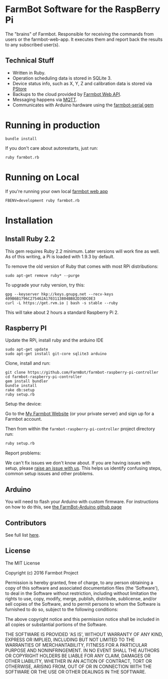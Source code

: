# FarmBot Software for the RaspBerry Pi

The "brains" of Farmbot. Responsible for receiving the commands from users or the farmbot-web-app. It executes them and report back the results to any subscribed user(s).

Technical Stuff
---------------

* Written in Ruby.
* Operation scheduling data is stored in SQLite 3.
* Device status info, such as X, Y, Z and calibration data is stored via [PStore](http://ruby-doc.org/stdlib-1.9.2/libdoc/pstore/rdoc/PStore.html)
* Backups to the cloud provided by [Farmbot Web API](https://github.com/farmbot/farmbot-web-api).
* Messaging happens via [MQTT](http://mqtt.org/).
* Communicates with Arduino hardware using the [farmbot-serial gem](https://github.com/FarmBot/farmbot-serial)

# Running in production

```
bundle install
```

If you don't care about autorestarts, just run:

```
ruby farmbot.rb
```

# Running on Local

If you're running your own local [farmbot web app](https://github.com/farmbot/farmbot-web-app)

`FBENV=development ruby farmbot.rb`


Installation
============

Install Ruby 2.2
----------------

This gem requires Ruby 2.2 minimum. Later versions will work fine as well. As of this writing, a Pi is loaded with 1.9.3 by default.

To remove the old version of Ruby that comes with most RPi distributions:

```
sudo apt-get remove ruby* --purge
```

To upgrade your ruby version, try this:

```
gpg --keyserver hkp://keys.gnupg.net --recv-keys 409B6B1796C275462A1703113804BB82D39DC0E3
curl -L https://get.rvm.io | bash -s stable --ruby
```

This will take about 2 hours a standard Raspberry Pi 2.

Raspberry PI
------------

Update the RPi, install ruby and the arduino IDE

```
sudo apt-get update
sudo apt-get install git-core sqlite3 arduino
```

Clone, install and run:

```
git clone https://github.com/FarmBot/farmbot-raspberry-pi-controller
cd farmbot-raspberry-pi-controller
gem install bundler
bundle install
rake db:setup
ruby setup.rb
```

Setup the device:

Go to the [My Farmbot Website](http://my.farmbot.io) (or your private server) and sign up for a Farmbot account.

Then from within the `farmbot-raspberry-pi-controller` project directory run:

```bash
ruby setup.rb
```

Report problems:

We can't fix issues we don't know about. If you are having issues with setup, please [raise an issue with us](https://github.com/FarmBot/farmbot-raspberry-pi-controller/issues/new). This helps us identify confusing steps, common setup issues and other problems.

Arduino
-------

You will need to flash your Arduino with custom firmware. For instructions on how to do this, see [the FarmBot-Arduino github page](https://github.com/FarmBot/farmbot-arduino-firmware)

Contributors
-------

See full list [here](https://github.com/FarmBot/farmbot-raspberry-pi-controller/graphs/contributors).

License
-------

The MIT License

Copyright (c) 2016 Farmbot Project

Permission is hereby granted, free of charge, to any person obtaining
a copy of this software and associated documentation files (the
'Software'), to deal in the Software without restriction, including
without limitation the rights to use, copy, modify, merge, publish,
distribute, sublicense, and/or sell copies of the Software, and to
permit persons to whom the Software is furnished to do so, subject to
the following conditions:

The above copyright notice and this permission notice shall be
included in all copies or substantial portions of the Software.

THE SOFTWARE IS PROVIDED 'AS IS', WITHOUT WARRANTY OF ANY KIND,
EXPRESS OR IMPLIED, INCLUDING BUT NOT LIMITED TO THE WARRANTIES OF
MERCHANTABILITY, FITNESS FOR A PARTICULAR PURPOSE AND NONINFRINGEMENT.
IN NO EVENT SHALL THE AUTHORS OR COPYRIGHT HOLDERS BE LIABLE FOR ANY
CLAIM, DAMAGES OR OTHER LIABILITY, WHETHER IN AN ACTION OF CONTRACT,
TORT OR OTHERWISE, ARISING FROM, OUT OF OR IN CONNECTION WITH THE
SOFTWARE OR THE USE OR OTHER DEALINGS IN THE SOFTWARE.
